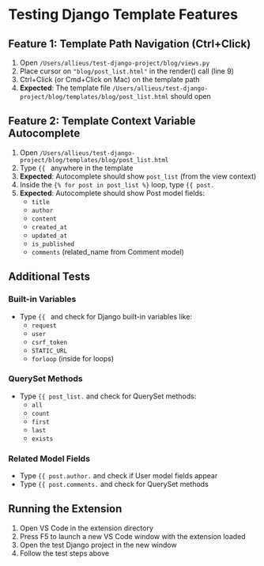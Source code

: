 # Testing Django Template Features

## Feature 1: Template Path Navigation (Ctrl+Click)

1. Open `/Users/allieus/test-django-project/blog/views.py`
2. Place cursor on `"blog/post_list.html"` in the render() call (line 9)
3. Ctrl+Click (or Cmd+Click on Mac) on the template path
4. **Expected**: The template file `/Users/allieus/test-django-project/blog/templates/blog/post_list.html` should open

## Feature 2: Template Context Variable Autocomplete

1. Open `/Users/allieus/test-django-project/blog/templates/blog/post_list.html`
2. Type `{{ ` anywhere in the template
3. **Expected**: Autocomplete should show `post_list` (from the view context)
4. Inside the `{% for post in post_list %}` loop, type `{{ post.`
5. **Expected**: Autocomplete should show Post model fields:
   - `title`
   - `author`
   - `content`
   - `created_at`
   - `updated_at`
   - `is_published`
   - `comments` (related_name from Comment model)

## Additional Tests

### Built-in Variables
- Type `{{ ` and check for Django built-in variables like:
  - `request`
  - `user`
  - `csrf_token`
  - `STATIC_URL`
  - `forloop` (inside for loops)

### QuerySet Methods
- Type `{{ post_list.` and check for QuerySet methods:
  - `all`
  - `count`
  - `first`
  - `last`
  - `exists`

### Related Model Fields
- Type `{{ post.author.` and check if User model fields appear
- Type `{{ post.comments.` and check for QuerySet methods

## Running the Extension

1. Open VS Code in the extension directory
2. Press F5 to launch a new VS Code window with the extension loaded
3. Open the test Django project in the new window
4. Follow the test steps above